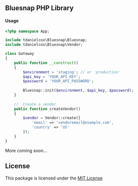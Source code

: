 ## Bluesnap PHP Library


#### Usage

```php
<?php namespace App;

include tdanielcox\Bluesnap\Bluesnap;
include tdanielcox\Bluesnap\Vendor;

class Gateway 
{
    public function __construct() 
    {
        $environment = 'staging'; // or 'production'
        $api_key = 'YOUR_API_KEY';
        $password = 'YOUR_API_PASSWORD';
        
        Bluesnap::init($environment, $api_key, $password);
    }
    
    //  Create a vendor
    public function createVendor()
    {
        $vendor = Vendor::create([
            'email' => 'vendoremail@example.com',
            'country' => 'US'
        ]);
    }
}


```

More coming soon...

## License
This package is licensed under the [MIT License](https://github.com/tdanielcox/bluesnap-php/blob/master/LICENSE)